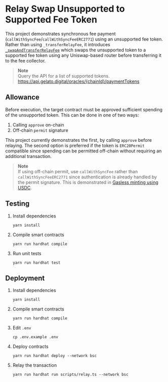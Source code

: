 # Relay Swap Unsupported to Supported Fee Token

This project demonstrates synchronous fee payment (``callWithSyncFee``/``callWithSyncFeeERC2771``) using an unsupported fee token.
Rather than using ``_transferRelayFee``, it introduces [``_swapAndTransferRelayFee``](https://github.com/gelatodigital/rel-swap-fee-token/blob/main/contracts/Counter.sol#L42-L72) which swaps the unsupported token to a supported fee token using any Uniswap-based router before transferring it to the fee collector.

> **Note**  
> Query the API for a list of supported tokens.  
> https://api.gelato.digital/oracles/{chainId}/paymentTokens

## Allowance
Before execution, the target contract must be approved sufficient spending of the unsupported token.
This can be done in one of two ways:

1. Calling ``approve`` on-chain
2. Off-chain ``permit`` signature

This project currently demonstrates the first, by calling ``approve`` before relaying.
The second option is preferred if the token is ``ERC20Permit`` compatible since spending can be permitted off-chain without requiring an additional transaction.

> **Note**  
> If using off-chain permit, use ``callWithSyncFee`` rather than ``callWithSyncFeeERC2771`` since authentication is already handled by the permit signature.
> This is demonstrated in [Gasless minting using USDC](https://github.com/gelatodigital/rel-gasless-nft-usdc-example).

## Testing
1. Install dependencies
   ```
   yarn install
   ```
2. Compile smart contracts
   ```
   yarn run hardhat compile
   ```
3. Run unit tests
   ```
   yarn run hardhat test
   ```

## Deployment
1. Install dependencies
   ```
   yarn install
   ```
2. Compile smart contracts
   ```
   yarn run hardhat compile
   ```
3. Edit ``.env``
   ```
   cp .env.example .env
   ```
4. Deploy contracts
   ```
   yarn run hardhat deploy --network bsc
   ```
5. Relay the transaction
   ```
   yarn run hardhat run scripts/relay.ts --network bsc
   ```
